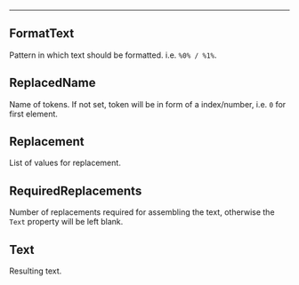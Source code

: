___

## FormatText

Pattern in which text should be formatted. i.e. `%0% / %1%`.

## ReplacedName

Name of tokens. If not set, token will be in form of a index/number, i.e. `0` for first element.

## Replacement

List of values for replacement.

## RequiredReplacements

Number of replacements required for assembling the text, otherwise the `Text` property will be left blank.

## Text

Resulting text.